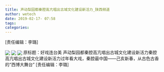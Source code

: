```yaml
---
title: 声动梨园都秦腔高亢唱出古城文化建设新活力_陕西频道
author: wetech
date: 2019-02-17- 07:58
tags: 
categories: 
---
```

[责任编辑：李璐]
<!-- more -->
                
<img align="center" border="0" src="http://p3.ifengimg.com/a/2019_08/651f05b5b3bc791_size92_w399_h266.jpg" />
                
<img align="center" border="0" src="http://p1.ifengimg.com/a/2019_08/82323f0d763fb11_size118_w400_h266.jpg" />
            
<img align="center" border="0" src="http://p0.ifengimg.com/a/2019_08/952f93209b1eea7_size132_w400_h266.jpg" />
原标题：好戏连台美 声动梨园都秦腔高亢唱出古城文化建设新活力秦腔高亢唱出古城文化建设新活力过年看大戏，秦腔最中国——己亥新春，从古色古香的“西博大舞台”
[责任编辑：李璐]
            
